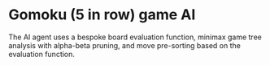 # Gomoku (5 in row) game AI

The AI agent uses a bespoke board evaluation function, minimax game tree analysis with alpha-beta pruning, and move pre-sorting based on the evaluation function.
